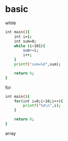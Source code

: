 # basic

while

```sh
int main(){
    int i=1;
    int sum=0;
    while (i<101){
        sum+=i;
        i++;
    }
    printf("sum=%d",sum);

    return 0;
}
```

for

```sh
int main(){
    for(int i=0;i<10;i++){
        printf("%d\n",i);
    }

    return 0;
}
```

array 

```sh

```